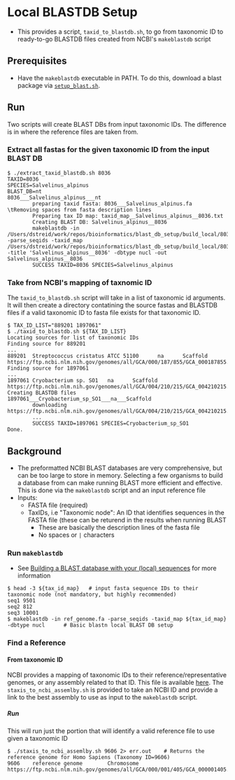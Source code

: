 # Local BLASTDB Setup
* This provides a script, `taxid_to_blastdb.sh`, to go from taxonomic ID to ready-to-go BLASTDB files created from NCBI's `makeblastdb` script

## Prerequisites
* Have the `makeblastdb` executable in PATH. To do this, download a blast package via [`setup_blast.sh`](https://github.com/DavidStreid/bioinformatics/blob/main/blast_db_setup/setup_blast.sh).

## Run
Two scripts will create BLAST DBs from input taxonomic IDs. The difference is in where the reference files are taken from.
### Extract all fastas for the given taxonomic ID from the input BLAST DB
```
$ ./extract_taxid_blastdb.sh 8036
TAXID=8036
SPECIES=Salvelinus_alpinus
BLAST_DB=nt
8036___Salvelinus_alpinus___nt
        preparing taxid fasta: 8036___Salvelinus_alpinus.fa
\tRemoving spaces from fasta description lines
        Preparing tax ID map: taxid_map__Salvelinus_alpinus__8036.txt
        Creating BLAST DB: Salvelinus_alpinus__8036
        makeblastdb -in /Users/dstreid/work/repos/bioinformatics/blast_db_setup/build_local/8036___Salvelinus_alpinus___nt/fasta/8036___Salvelinus_alpinus.fa -parse_seqids -taxid_map /Users/dstreid/work/repos/bioinformatics/blast_db_setup/build_local/8036___Salvelinus_alpinus___nt/fasta/taxid_map__Salvelinus_alpinus__8036.txt -title 'Salvelinus_alpinus__8036' -dbtype nucl -out Salvelinus_alpinus__8036
        SUCCESS TAXID=8036 SPECIES=Salvelinus_alpinus
```

### Take from NCBI's mapping of taxnomic ID
The `taxid_to_blastdb.sh` script will take in a list of taxonomic id arguments. It will then create a directory contatining the source fastas and BLASTDB files if a valid taxonomic ID to fasta file exists for that taxonomic ID.
```
$ TAX_ID_LIST="889201 1897061"
$ ./taxid_to_blastdb.sh ${TAX_ID_LIST}
Locating sources for list of taxonomic IDs
Finding source for 889201
...
889201  Streptococcus cristatus ATCC 51100      na      Scaffold        https://ftp.ncbi.nlm.nih.gov/genomes/all/GCA/000/187/855/GCA_000187855.1_ASM18785v1/GCA_000187855.1_ASM18785v1_genomic.fna.gz
Finding source for 1897061
...
1897061 Cryobacterium sp. SO1   na      Scaffold        https://ftp.ncbi.nlm.nih.gov/genomes/all/GCA/004/210/215/GCA_004210215.1_ASM421021v1/GCA_004210215.1_ASM421021v1_genomic.fna.gz
Creating BLASTDB files
1897061___Cryobacterium_sp_SO1___na___Scaffold
        downloading https://ftp.ncbi.nlm.nih.gov/genomes/all/GCA/004/210/215/GCA_004210215.1_ASM421021v1/GCA_004210215.1_ASM421021v1_genomic.fna.gz
        ...
        SUCCESS TAXID=1897061 SPECIES=Cryobacterium_sp_SO1
Done.
```

## Background
* The preformatted NCBI BLAST databases are very comprehensive, but can be too large to store in memory. Selecting a few organisms to build a database from can make running BLAST more efficient and effective. This is done via the `makeblastdb` script and an input reference file
* Inputs:
  * FASTA file (required)
  * TaxIDs, i.e "Taxonomic node": An ID that identifies sequences in the FASTA file (these can be returend in the results when running BLAST
    * These are basically the description lines of the fasta file
    * No spaces or `|` characters

### Run `makeblastdb`
* See [Building a BLAST database with your (local) sequences](https://www.ncbi.nlm.nih.gov/books/NBK569841/) for more information
```
$ head -3 ${tax_id_map}   # input fasta sequence IDs to their taxonomic node (not mandatory, but highly recommended)
seq1 9501
seq2 812
seq3 10001
$ makeblastdb -in ref_genome.fa -parse_seqids -taxid_map ${tax_id_map} -dbtype nucl      # Basic blastn local BLAST DB setup
```
  
### Find a Reference
#### From taxonomic ID
NCBI provides a mapping of taxonomic IDs to their reference/representative genomes, or any assembly related to that ID. This file is available [here](https://ftp.ncbi.nlm.nih.gov/genomes/genbank/assembly_summary_genbank.txt).
The `staxis_to_ncbi_assemlby.sh` is provided to take an NCBI ID and provide a link to the best assembly to use as input to the `makeblastdb` script.
##### Run
This will run just the portion that will identify a valid reference file to use given a taxonomic ID
```
$ ./staxis_to_ncbi_assemlby.sh 9606 2> err.out    # Returns the reference genome for Homo Sapiens (Taxonomy ID=9606)
9606    reference genome        Chromosome      https://ftp.ncbi.nlm.nih.gov/genomes/all/GCA/000/001/405/GCA_000001405.29_GRCh38.p14/GCA_000001405.29_GRCh38.p14_genomic.fna.gz
```
